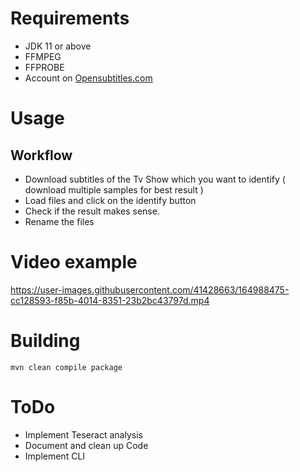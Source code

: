 # Requirements

- JDK 11 or above
- FFMPEG
- FFPROBE
- Account on [Opensubtitles.com](https://www.opensubtitles.com/)

# Usage

## Workflow

- Download subtitles of the Tv Show which you want to identify ( download multiple samples for best result )
- Load files and click on the identify button
- Check if the result makes sense.
- Rename the files

# Video example

https://user-images.githubusercontent.com/41428663/164988475-cc128593-f85b-4014-8351-23b2bc43797d.mp4

# Building
```
mvn clean compile package
```

# ToDo

- Implement Teseract analysis
- Document and clean up Code
- Implement CLI
